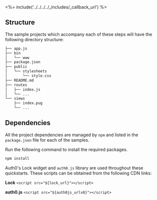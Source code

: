 <%= include('../../../../_includes/_callback_url') %>

## Structure

The sample projects which accompany each of these steps will have the following directory structure:

```bash
├── app.js
├── bin
│   └── www
├── package.json
├── public
│   └── stylesheets
│       └── style.css
├── README.md
├── routes
│   ├── index.js
│   └── ...
└── views
    ├── index.pug
    └── ...
```

## Dependencies

All the project dependencies are managed by `npm` and listed in the `package.json` file for each of the samples.

Run the following command to install the required packages.

```bash
npm install
```

Auth0's Lock widget and `auth0.js` library are used throughout these quickstarts. These scripts can be obtained from the following CDN links:

**Lock**
`<script src="${lock_url}"></script>`

**auth0.js**
`<script src="${auth0js_urlv8}"></script>`
